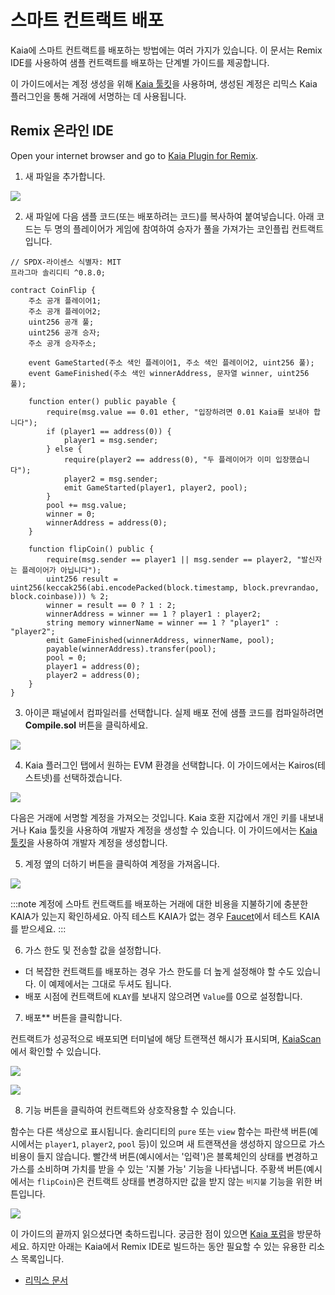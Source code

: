 # 스마트 컨트랙트 배포

Kaia에 스마트 컨트랙트를 배포하는 방법에는 여러 가지가 있습니다. 이 문서는 Remix IDE를 사용하여 샘플 컨트랙트를 배포하는 단계별 가이드를 제공합니다.

이 가이드에서는 계정 생성을 위해 [Kaia 툴킷](https://toolkit.kaia.io/account/)을 사용하며, 생성된 계정은 리믹스 Kaia 플러그인을 통해 거래에 서명하는 데 사용됩니다.

## Remix 온라인 IDE <a id="remix-ide"></a>

Open your internet browser and go to [Kaia Plugin for Remix](https://ide.kaia.io).

1. 새 파일을 추가합니다.

![](/img/build/smart-contracts/d-remix-create.png)

2. 새 파일에 다음 샘플 코드(또는 배포하려는 코드)를 복사하여 붙여넣습니다. 아래 코드는 두 명의 플레이어가 게임에 참여하여 승자가 풀을 가져가는 코인플립 컨트랙트입니다.

```solidity
// SPDX-라이센스 식별자: MIT
프라그마 솔리디티 ^0.8.0;

contract CoinFlip {
    주소 공개 플레이어1;
    주소 공개 플레이어2;
    uint256 공개 풀;
    uint256 공개 승자;
    주소 공개 승자주소;
    
    event GameStarted(주소 색인 플레이어1, 주소 색인 플레이어2, uint256 풀);
    event GameFinished(주소 색인 winnerAddress, 문자열 winner, uint256 풀);
    
    function enter() public payable {
        require(msg.value == 0.01 ether, "입장하려면 0.01 Kaia를 보내야 합니다");
        if (player1 == address(0)) {
            player1 = msg.sender;
        } else {
            require(player2 == address(0), "두 플레이어가 이미 입장했습니다");
            player2 = msg.sender;
            emit GameStarted(player1, player2, pool);
        }
        pool += msg.value;
        winner = 0;
        winnerAddress = address(0);
    }
    
    function flipCoin() public {
        require(msg.sender == player1 || msg.sender == player2, "발신자는 플레이어가 아닙니다");
        uint256 result = uint256(keccak256(abi.encodePacked(block.timestamp, block.prevrandao, block.coinbase))) % 2;
        winner = result == 0 ? 1 : 2;
        winnerAddress = winner == 1 ? player1 : player2;
        string memory winnerName = winner == 1 ? "player1" : "player2";
        emit GameFinished(winnerAddress, winnerName, pool);
        payable(winnerAddress).transfer(pool);
        pool = 0;
        player1 = address(0);
        player2 = address(0);
    }
}
```

3. 아이콘 패널에서 컴파일러를 선택합니다. 실제 배포 전에 샘플 코드를 컴파일하려면 **Compile.sol** 버튼을 클릭하세요.

![](/img/build/smart-contracts/d-remix-compile.png)

4. Kaia 플러그인 탭에서 원하는 EVM 환경을 선택합니다. 이 가이드에서는 Kairos(테스트넷)를 선택하겠습니다.

![](/img/build/smart-contracts/d-remix-env.png)

다음은 거래에 서명할 계정을 가져오는 것입니다. Kaia 호환 지갑에서 개인 키를 내보내거나 Kaia 툴킷을 사용하여 개발자 계정을 생성할 수 있습니다. 이 가이드에서는 [Kaia 툴킷](https://toolkit.kaia.io/account)을 사용하여 개발자 계정을 생성합니다.

5. 계정 옆의 더하기 버튼을 클릭하여 계정을 가져옵니다.

![](/img/build/smart-contracts/d-remix-import-account.png)

:::note
계정에 스마트 컨트랙트를 배포하는 거래에 대한 비용을 지불하기에 충분한 KAIA가 있는지 확인하세요. 아직 테스트 KAIA가 없는 경우 [Faucet](https://faucet.kaia.io/)에서 테스트 KAIA를 받으세요.
:::

6. 가스 한도 및 전송할 값을 설정합니다.

 - 더 복잡한 컨트랙트를 배포하는 경우 가스 한도를 더 높게 설정해야 할 수도 있습니다. 이 예제에서는 그대로 두셔도 됩니다.
 - 배포 시점에 컨트랙트에 `KLAY`를 보내지 않으려면 `Value`를 0으로 설정합니다.

7. 배포\*\* 버튼을 클릭합니다.

컨트랙트가 성공적으로 배포되면 터미널에 해당 트랜잭션 해시가 표시되며, [KaiaScan](https://kairos.kaiascan.io)에서 확인할 수 있습니다.

![](/img/build/smart-contracts/d-remix-deploy-btn.png)

![](/img/build/smart-contracts/d-remix-txhash.png)

8. 기능 버튼을 클릭하여 컨트랙트와 상호작용할 수 있습니다.

함수는 다른 색상으로 표시됩니다. 솔리디티의 `pure` 또는 `view` 함수는 파란색 버튼(예시에서는 `player1`, `player2`, `pool` 등)이 있으며 새 트랜잭션을 생성하지 않으므로 가스 비용이 들지 않습니다. 빨간색 버튼(예시에서는 '입력')은 블록체인의 상태를 변경하고 가스를 소비하며 가치를 받을 수 있는 '지불 가능' 기능을 나타냅니다. 주황색 버튼(예시에서는 `flipCoin`)은 컨트랙트 상태를 변경하지만 값을 받지 않는 `비지불` 기능을 위한 버튼입니다.

![](/img/build/smart-contracts/d-remix-deployed.png)

이 가이드의 끝까지 읽으셨다면 축하드립니다. 궁금한 점이 있으면 [Kaia 포럼](https://devforum.kaia.io/)을 방문하세요. 하지만 아래는 Kaia에서 Remix IDE로 빌드하는 동안 필요할 수 있는 유용한 리소스 목록입니다.

 - [리믹스 문서](https://remix-ide.readthedocs.io/en/latest/)